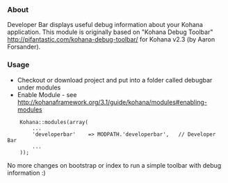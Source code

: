 ### About

Developer Bar displays useful debug information about your Kohana application.
This module is originally based on "Kohana Debug Toolbar" <http://pifantastic.com/kohana-debug-toolbar/> for Kohana v2.3 (by Aaron Forsander).

### Usage

* Checkout or download project and put into a folder called debugbar under modules
* Enable Module - see <http://kohanaframework.org/3.1/guide/kohana/modules#enabling-modules>

~~~
    Kohana::modules(array(
        ...
        'developerbar'    => MODPATH.'developerbar',   // Developer Bar
        ...
    ));
~~~

No more changes on bootstrap or index to run a simple toolbar with debug information :)
